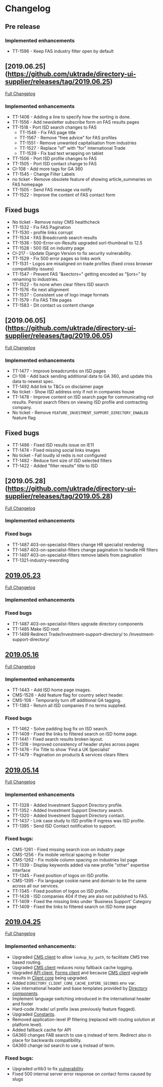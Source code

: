 # Changelog

## Pre release

### Implemented enhancements
- TT-1596 - Keep FAS industry filter open by default

## [2019.06.25] (https://github.com/uktrade/directory-ui-supplier/releases/tag/2019.06.25)
[Full Changelog](https://github.com/uktrade/directory-ui-supplier/compare/2019.06.05...2019.06.25)

### Implemented enhancements

- TT-1406 - Adding a line to specify how the sorting is done.
- TT-1556 - Add newsletter subscribe form on FAS results pages
- TT-1518 - Port ISD search changes to FAS
    + TT-1546 - Fix FAS page title
    + TT-1567 - Remove "free advice" for FAS profiles
    + TT-1551 - Remove unwanted capitalisation from industries
    + TT-1527 - Replace "of" with "for" International Trade
    + TT-1539 - Fix bad text wrapping on tablet
- TT-1506 - Port ISD profile changes to FAS
- TT-1505 - Port ISD contact change to FAS
- CI-108 - Add more tags for GA 360
- TT-1545 - Change Filter Labels
- no ticket - Remove obsolete feature of showing article_summaries on FAS homepage
- TT-1505 - Send FAS message via notify
- TT-1522 - Improve the content of FAS contact form

## Fixed bugs

- No ticket - Remove noisy CMS healthcheck
- TT-1532 - Fix FAS Pagination
- TT-1530 - profile links corrupt
- TT-1534 - FAS Breadcrumb search results
- TT-1536 - 500-Error-on-Results upgraded sorl-thumbnail to 12.5
- TT-1528 - 500 ISE on industry page
- CI-217 - Update Django Version to fix security vulnerability.
- TT-1529 - Fix 500 error pages so links work
- TT-1531 - Logos are misaligned on trade profiles (fixed cross browser compatibility issues)
- TT-1547 - Prevent FAS "&sectors=" getting encoded as "§ors=" by renaming to industries.
- TT-1522 - fix none when clear filters ISD search
- TT-1576 -fix next allignment
- TT-1537 - Consistent use of logo image formats
- TT-1579 - Fix FAS Title pages
- TT-1583 - Dit contact us content change

## [2019.06.05] (https://github.com/uktrade/directory-ui-supplier/releases/tag/2019.06.05)
[Full Changelog](https://github.com/uktrade/directory-ui-supplier/compare/2019.05.28_1...2019.06.05)

### Implemented enhancements

- TT-1477 - Improve breadcrumbs on ISD pages
- CI-108 - Add back sending additional data to GA 360, and update this data to newest spec.
- TT-1492 Add link to T&Cs on disclaimer page
- No ticket - Show ISD address only if not in companies house
- TT-1478 - Improve content on ISD search page for communicating not results. Persist search filters on viewing ISD profile and contracting company.
- No ticket - Remove `FEATURE_INVESTMENT_SUPPORT_DIRECTORY_ENABLED` feature flag

## Fixed bugs

- TT-1486 - Fixed ISD results issue on IE11
- TT-1474 - Fixed missing social links images
- No ticket - Fall loudly id redis is not configured
- TT-1482 - Reduce font size of ISD selected filters
- TT-1422 - Added "filter results" title to ISD

## [2019.05.28] (https://github.com/uktrade/directory-ui-supplier/releases/tag/2019.05.28)
[Full Changelog](https://github.com/uktrade/directory-ui-supplier/compare/2019.05.23...2019.05.28)

### Implemented enhancements

### Fixed bugs
- TT-1487 403-on-specialist-filters change HR specialist rendering 
- TT-1487 403-on-specialist-filters change pagination to handle HR filters
- TT-1487 403-on-specialist-filters remove labels from pagination
- TT-1321-industry-rewording

## [2019.05.23](https://github.com/uktrade/directory-ui-supplier/releases/tag/2019.05.23)

[Full Changelog](https://github.com/uktrade/directory-ui-supplier/compare/2019.05.16...2019.05.23)

### Implemented enhancements

### Fixed bugs
- TT-1487 403-on-specialist-filters upgrade directory components
- TT-1485 Make ISD root 
- TT-1489 Redirect Trade/Investment-support-directory/ to /Investment-support-directory/


## [2019.05.16](https://github.com/uktrade/directory-ui-supplier/releases/tag/2019.05.16)

[Full Changelog](https://github.com/uktrade/directory-ui-supplier/compare/2019.04.14...2019.05.16)

### Implemented enhancements

- TT-1443 - Add ISD home page images.
- CMS-1528 - Add feature flag for country select header.
- CMS-108 - Temporarily turn off additional GA tagging.
- TT-1383 - Return all ISD companies if no terms supplied. 

### Fixed bugs

- TT-1462 - Solve padding bug fix on ISD search.
- TT-1409 - Fixed the links to filtered search on ISD home page.
- TT-1441 - Fixed search results broken layout.
- TT-1318 - Improved consistency of header styles across pages
- TT-1476 - Fix Title to show 'Find a UK Specialist'
- TT-1479 - Pagination on products & services clears filters

## [2019.05.14](https://github.com/uktrade/directory-ui-supplier/releases/tag/2019.05.14)

[Full Changelog](https://github.com/uktrade/directory-ui-supplier/compare/2019.04.25...2019.05.14)

### Implemented enhancements

- TT-1328 - Added Investment Support Directory profile.
- TT-1352 - Added Investment Support Directory search.
- TT-1320 - Added Investment Support Directory contact.
- TT-1437 - Link case study to ISD profile if ingress was ISD profile.
- TT-1395 - Send ISD Contact notification to support.

### Fixed bugs:

- CMS-1261 - Fixed missing search icon on industry page
- CMS-1256 - Fix mobile vertical spacing in footer
- CMS-1262 - Fix mobile column spacing on industries list page
- TT-1339 - Display keywords added via new profile "other" expertise interface
- TT-1345 - Fixed position of logos on ISD profile.
- CMS-1395 - Fix language cookie name and domain to be the same across all our services.
- TT-1345 - Fixed position of logos on ISD profile.
- TT-1428 - ISD companies 404 if they are also not published to FAS.
- TT-1409 - Fixed the missing links under 'Business Support' Category
- TT-1409 - Fixed the links to filtered search on ISD home page


## [2019.04.25](https://github.com/uktrade/directory-ui-supplier/releases/tag/2019.04.25)

[Full Changelog](https://github.com/uktrade/directory-ui-supplier/compare/2019.04.03...2019.04.25)

### Implemented enhancements:

- Upgraded [CMS client][directory-cms-client] to allow `lookup_by_path`, to facilitate CMS tree based routing.
- Upgraded [CMS client][directory-cms-client] reduces noisy fallback cache logging.
- Upgraded [API client][directory-api-client], [Forms client][directory-forms-api-client] and because [CMS client][directory-cms-client] upgrade results in [Client core][directory-client-core] being upgraded.
- Added `DIRECTORY_CLIENT_CORE_CACHE_EXPIRE_SECONDS` env var.
- Use international header and base templates provided by [Directory components][directory-components].
- Implement language switching introduced in the international header and footer
- Hard-code /trade/ url prefix (was previously feature flagged).
- Upgraded [Constants][directory-constants].
- Removed application-level IP filtering (replaced with routing solution at platform level).
- Added fallback cache for API
- GA360 changes FAB search to use q instead of term. Redirect also in place for backwards compatibility.
- GA360 change isd search to use q instead of term.

### Fixed bugs:

- Upgraded urllib3 to fix [vulnerability](https://nvd.nist.gov/vuln/detail/CVE-2019-11324)
- Fixed 500 internal server error response on contact forms caused by slugs


[directory-api-client]: https://github.com/uktrade/directory-api-client
[directory-client-core]: https://github.com/uktrade/directory-client-core
[directory-cms-client]: https://github.com/uktrade/directory-cms-client
[directory-forms-api-client]: https://github.com/uktrade/directory-forms-api-client
[directory-components]: https://github.com/uktrade/directory-components
[directory-constants]: https://github.com/uktrade/directory-constants
